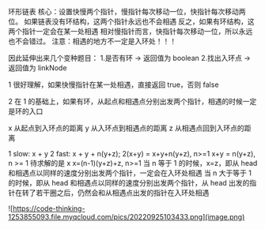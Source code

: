 环形链表
核心：设置快慢两个指针，慢指针每次移动一位，快指针每次移动两位。
如果链表没有环结构，这两个指针永远也不会相遇
反之，如果有环结构，这两个指针一定会在某一处相遇
相对慢指针而言，快指针每次移动一位，所以永远也不会错过。
注意：相遇的地方不一定是入环处！！！

因此延伸出来几个变种题目： 1.是否有环 -> 返回值为 boolean 2.找出入环点 -> 返回值为 linkNode

1 很好理解，如果快慢指针在某一处相遇，直接返回 true，否则 false

2 在 1 的基础上，如果有环，从起点和相遇点分别出发两个指针，相遇的时候一定是环的入口

x 从起点到入环点的距离
y 从入环点到相遇点的距离
z 从相遇点回到入环点的距离

1 slow: x + y
2 fast: x + y + n(y+z);
2(x+y) = x+y+n(y+z), n>=1
x+y = n(y+z), n >= 1
待求解的是 x
x=(n-1)(y+z)+z, n>=1
当 n 等于 1 的时候，x=z，即从 head 和相遇点以同样的速度分别出发两个指针，一定会在入环处相遇
当 n 大于等于 1 的时候，即从 head 和相遇点以同样的速度分别出发两个指针，从 head 出发的指针在转了若干圈之后，仍然会和从相遇点出发的指针在入环处相遇

![https://code-thinking-1253855093.file.myqcloud.com/pics/20220925103433.png](image.png)
